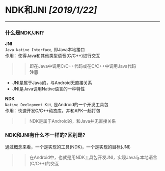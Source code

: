 # NDK和JNI _[2019/1/22]_
---
### 什么是NDK/JNI?
**JNI**  
`Java Native Interface`, 即Java本地接口  
作用：使得Java和其他类型语音(C/C++)进行交互
>>即在Java中调用C/C++代码或在C/C++中调用Java代码  
**注意**  
* JNI是属于Java的，与Android无直接关系
* JNI是Java调用Native语言的一种特性  

**NDK**  
`Native Deelopment Kit`, 是Android的一个开发工具包  
作用：快速开发C/C++动态库，并和APK一起打包  
>>NDK是属于Android的，和Java并无直接关系  

### NDK和JNI有什么不一样的?区别是?  
通过概念来看，一个是实现的工具(NDK)，一个是实现的目标(JNI)  
>>在Android中，也就是用NDK工具包开发JNI，实现Java与本地语言(C/C++)的交互
